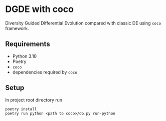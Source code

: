 # DGDE with coco

Diversity Guided Differential Evolution compared with classic DE using `coco` framework.

## Requirements

* Python 3.10
* Poetry
* `coco`
* dependencies required by `coco` 

## Setup

In project root directory run
```
poetry install
poetry run python <path to coco>/do.py run-python
```
